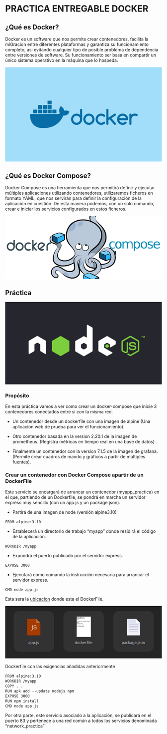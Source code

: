 # PRACTICA ENTREGABLE DOCKER

## ¿Qué es Docker?

Docker es un software que nos permite crear contenedores, facilita la miGracion entre diferentes plataformas y garantiza su funcionamiento completo, asi evitando cualquier tipo de posible problema de dependencia entre versiones de software. Su funcionamiento ser basa en compartir un único sistema operativo en la máquina que lo hospeda.

![docker](img/docker.jpg)

## ¿Qué es Docker Compose?

Docker Compose es una herramienta que nos permitirá definir y ejecutar múltiples aplicaciones utilizando contenedores, utilizaremos ficheros en formato YAML, que nos servirán para definir la configuración de la aplicación en cuestión. De esta manera podemos, con un solo comando, crear e iniciar los servicios configurados en estos ficheros.

![docker compose](img/docker_compose.png)

## Práctica

![nodejs](img/nodejs.jpg)

### Propósito

En esta práctica vamos a ver como crear un docker-compose que inicie 3 contenedores conectados entre si con la misma red.

- Un contenedor desde un dockerfile con una imagen de alpine (Una aplicacion web de prueba para ver el funcionamiento).

- Otro contenedor basada en la version 2.20.1 de la imagen de prometheus. (Registra métricas en tiempo real en una base de datos).

- Finalmente un contenedor con la version 7.1.5 de la imagen de grafana. (Permite crear cuadros de mando y gráficos a partir de múltiples fuentes).

### Crear un contenedor con Docker Compose apartir de un DockerFile

Este servicio se encargará de arrancar un contenedor (myapp_practica) en el que, partiendo de un Dockerfile, se pondrá en marcha un servidor express muy sencillo (con un app.js y un package.json).

- Partirá de una imagen de node (versión alpine3.10)
```
FROM alpine:3.10
```

- Establecerá un directorio de trabajo “myapp” donde residirá el código de la aplicación. 
```
WORKDIR /myapp
```

- Expondrá el puerto publicado por el servidor express. 
```
EXPOSE 3000
```

- Ejecutará como comando la instrucción necesaria para arrancar el servidor express. 
```
CMD node app.js
```

Esta sera la [ubicacion](https://github.com/user/repository/fork) donde esta el DockerFile.

![file manager](img/ubicacion_src.png)

Dockerfile con las exigencias añadidas anteriormente

```
FROM alpine:3.10
WORKDIR /myapp
COPY . .
RUN apk add --update nodejs npm
EXPOSE 3000
RUN npm install
CMD node app.js
```

Por otra parte, este servicio asociado a la aplicación, se publicará en el puerto 83 y pertenece a una red común a todos los servicios denominada “network_practica” 
